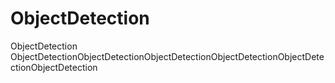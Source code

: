 # ObjectDetection
ObjectDetection ObjectDetectionObjectDetectionObjectDetectionObjectDetectionObjectDetectionObjectDetection
